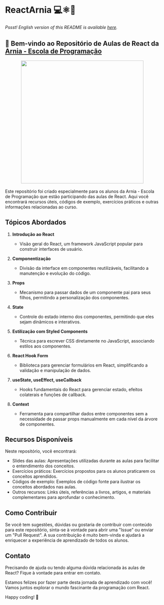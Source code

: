 # ReactArnia 💻⚛️💜

###### _Pssst! English version of this README is available [here](./EN_US.md)._

## 👋 Bem-vindo ao Repositório de Aulas de React da [Arnia - Escola de Programação](https://arnia.com.br/)

<div align=center>
<img src="https://media2.giphy.com/media/v1.Y2lkPTc5MGI3NjExb3JheTNxejVrN3Fyczlwd240Yzh4MDBnOG9uM2MxdjRzZG9ucG12biZlcD12MV9pbnRlcm5hbF9naWZfYnlfaWQmY3Q9Zw/RbDKaczqWovIugyJmW/giphy.webp" width=400 />
</div>
<br/>
Este repositório foi criado especialmente para os alunos da Arnia - Escola de Programação que estão participando das aulas de React. Aqui você encontrará recursos úteis, códigos de exemplo, exercícios práticos e outras informações relacionadas ao curso.

## Tópicos Abordados

1. **Introdução ao React**
   - Visão geral do React, um framework JavaScript popular para construir interfaces de usuário.

2. **Componentização**
   - Divisão da interface em componentes reutilizáveis, facilitando a manutenção e evolução do código.

3. **Props**
   - Mecanismo para passar dados de um componente pai para seus filhos, permitindo a personalização dos componentes.

4. **State**
   - Controle do estado interno dos componentes, permitindo que eles sejam dinâmicos e interativos.

5. **Estilização com Styled Components**
   - Técnica para escrever CSS diretamente no JavaScript, associando estilos aos componentes.

6. **React Hook Form**
   - Biblioteca para gerenciar formulários em React, simplificando a validação e manipulação de dados.

7. **useState, useEffect, useCallback**
   - Hooks fundamentais do React para gerenciar estado, efeitos colaterais e funções de callback.

8. **Context**
   - Ferramenta para compartilhar dados entre componentes sem a necessidade de passar props manualmente em cada nível da árvore de componentes.

## Recursos Disponíveis

Neste repositório, você encontrará:

- Slides das aulas: Apresentações utilizadas durante as aulas para facilitar o entendimento dos conceitos.
- Exercícios práticos: Exercícios propostos para os alunos praticarem os conceitos aprendidos.
- Códigos de exemplo: Exemplos de código fonte para ilustrar os conceitos abordados nas aulas.
- Outros recursos: Links úteis, referências a livros, artigos, e materiais complementares para aprofundar o conhecimento.

## Como Contribuir

Se você tem sugestões, dúvidas ou gostaria de contribuir com conteúdo para este repositório, sinta-se à vontade para abrir uma "Issue" ou enviar um "Pull Request". A sua contribuição é muito bem-vinda e ajudará a enriquecer a experiência de aprendizado de todos os alunos.

## Contato

Precisando de ajuda ou tendo alguma dúvida relacionada às aulas de React? Fique à vontade para entrar em contato.

Estamos felizes por fazer parte desta jornada de aprendizado com você! Vamos juntos explorar o mundo fascinante da programação com React.

Happy coding! 🚀

